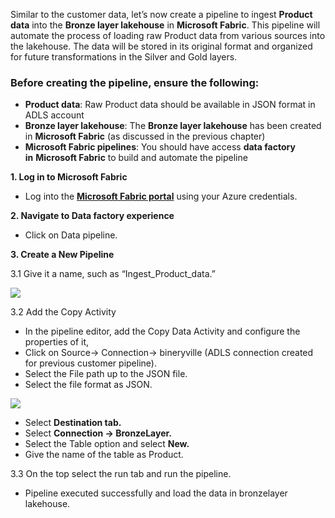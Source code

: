 Similar to the customer data, let’s now create a pipeline to ingest **Product data** into the **Bronze layer lakehouse** in **Microsoft Fabric**. This pipeline will automate the process of loading raw Product data from various sources into the lakehouse. The data will be stored in its original format and organized for future transformations in the Silver and Gold layers.

### Before creating the pipeline, ensure the following:

- **Product data**: Raw Product data should be available in JSON format in ADLS account
- **Bronze layer lakehouse**: The **Bronze layer lakehouse** has been created in **Microsoft Fabric** (as discussed in the previous chapter)
- **Microsoft Fabric pipelines**: You should have access **data factory in** **Microsoft Fabric** to build and automate the pipeline

  

**1. Log in to Microsoft Fabric**

- Log into the **[Microsoft Fabric portal](https://fabric.microsoft.com/)** using your Azure credentials.

**2. Navigate to Data factory experience**

- Click on Data pipeline.

**3. Create a New Pipeline**

3.1 Give it a name, such as “Ingest_Product_data.”

[![](https://media.licdn.com/dms/image/v2/D4E0DAQHP-Qp8MchOxw/learning-article-inline-scale_500_1000/learning-article-inline-scale_500_1000/0/1732561720627?e=1752166800&v=beta&t=APRU8NJLshYHgchgLhgTFfJlRCJS9LGBC5pzNZpZVEc)](https://media.licdn.com/dms/image/v2/D4E0DAQHP-Qp8MchOxw/learning-article-inline-scale_500_1000/learning-article-inline-scale_500_1000/0/1732561720627?e=1752166800&v=beta&t=APRU8NJLshYHgchgLhgTFfJlRCJS9LGBC5pzNZpZVEc)

3.2 Add the Copy Activity

- In the pipeline editor, add the Copy Data Activity and configure the properties of it,
- Click on Source-> Connection-> bineryville (ADLS connection created for previous customer pipeline).
- Select the File path up to the JSON file.
- Select the file format as JSON.

[![](https://media.licdn.com/dms/image/v2/D4E0DAQGAsJsV6Ri8eA/learning-article-inline-scale_500_1000/learning-article-inline-scale_500_1000/0/1732561732426?e=1752166800&v=beta&t=ptZ6MO5DqlWHa-pr1t0gZN1ovQKX-ps6TrXo88XLMpc)](https://media.licdn.com/dms/image/v2/D4E0DAQGAsJsV6Ri8eA/learning-article-inline-scale_500_1000/learning-article-inline-scale_500_1000/0/1732561732426?e=1752166800&v=beta&t=ptZ6MO5DqlWHa-pr1t0gZN1ovQKX-ps6TrXo88XLMpc)

- Select **Destination tab.**
- Select **Connection -> BronzeLayer.**
- Select the Table option and select **New.**
- Give the name of the table as Product.

3.3 On the top select the run tab and run the pipeline.

- Pipeline executed successfully and load the data in bronzelayer lakehouse.